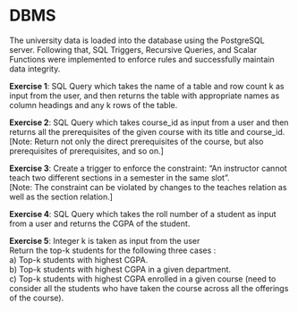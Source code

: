 # DBMS
The university data is loaded into the database using the PostgreSQL server. Following that, SQL Triggers, Recursive Queries, and Scalar Functions were implemented to enforce rules and successfully maintain data integrity.

**Exercise 1**:  SQL Query which takes the name of a table and row count k as input from the user, and then returns the table with appropriate names as column headings and any k rows of the table.

**Exercise 2**:  SQL Query which takes course_id as input from a user and then returns all the prerequisites of the given course with its title and course_id. <br>
[Note: Return not only the direct prerequisites of the course, but also prerequisites of prerequisites, and so on.]

**Exercise 3**:  Create a trigger to enforce the constraint: “An instructor cannot teach two different sections in a semester in the same slot”. <br>
[Note: The constraint can be violated by changes to the teaches relation as well as the section relation.]

**Exercise 4**:  SQL Query which takes the roll number of a student as input from a user and returns the CGPA of the student.

**Exercise 5**:  Integer k is taken as input from the user<br>
Return the top-k students for the following three cases : <br>
   a) Top-k students with highest CGPA. <br>
   b) Top-k students with highest CGPA in a given department. <br>
   c) Top-k students with highest CGPA enrolled in a given course (need to consider all the students who have taken the course across all the offerings of the course).
